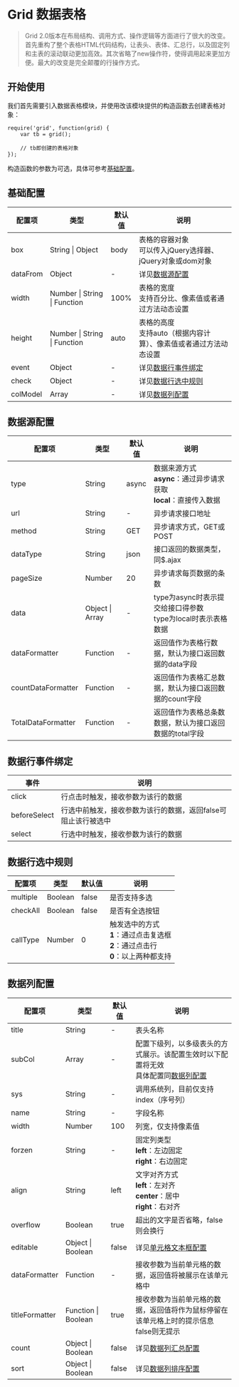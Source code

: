 # Grid 数据表格

> Grid 2.0版本在布局结构、调用方式、操作逻辑等方面进行了很大的改变。首先重构了整个表格HTML代码结构，让表头、表体、汇总行，以及固定列和主表的滚动联动更加高效。其次省略了new操作符，使得调用起来更加方便。最大的改变是完全颠覆的行操作方式。

## 开始使用

我们首先需要引入数据表格模块，并使用改该模块提供的构造函数去创建表格对象：

```
require('grid', function(grid) {
    var tb = grid();

    // tb即创建的表格对象
});
```

构造函数的参数为可选，具体可参考[基础配置](#gridOptions)。

<a id="gridOptions" />

## 基础配置 

配置项 | 类型 | 默认值 | 说明
----- | ---- | ------| ----
box | String \| Object | body | 表格的容器对象<br>可以传入jQuery选择器、jQuery对象或dom对象
dataFrom | Object | - | 详见[数据源配置](#dataFormOptions)
width | Number \| String \| Function | 100% | 表格的宽度<br>支持百分比、像素值或者通过方法动态设置
height | Number \| String \| Function | auto | 表格的高度<br>支持auto（根据内容计算）、像素值或者通过方法动态设置
event | Object | - | 详见[数据行事件绑定](#rowEvent)
check | Object | - | 详见[数据行选中规则](#rowCheck)
colModel | Array | - | 详见[数据列配置](#colModel)

<a id="dataFormOptions" />

## 数据源配置

配置项 | 类型 | 默认值 | 说明
----- | ---- | ------| ----
type | String | async | 数据来源方式<br>**async**：通过异步请求获取<br>**local**：直接传入数据
url | String | - | 异步请求接口地址
method | String | GET | 异步请求方式，GET或POST
dataType | String | json | 接口返回的数据类型，同$.ajax
pageSize | Number | 20 | 异步请求每页数据的条数
data | Object \| Array | - | type为async时表示提交给接口得参数<br>type为local时表示表格数据
dataFormatter | Function | - | 返回值作为表格行数据，默认为接口返回数据的data字段
countDataFormatter | Function | - | 返回值作为表格汇总数据，默认为接口返回数据的count字段
TotalDataFormatter | Function | - | 返回值作为表格总条数数据，默认为接口返回数据的total字段

<a id="rowEvent" />

## 数据行事件绑定

事件 | 说明
--- | -----
click | 行点击时触发，接收参数为该行的数据
beforeSelect | 行选中前触发，接收参数为该行的数据，返回false可阻止该行被选中
select | 行选中时触发，接收参数为该行的数据

<a id="rowCheck" />

## 数据行选中规则

配置项 | 类型 | 默认值 | 说明
----- | ---- | ------| ----
multiple | Boolean | false | 是否支持多选
checkAll | Boolean | false | 是否有全选按钮
callType | Number | 0 | 触发选中的方式<br>**1**：通过点击复选框<br>**2**：通过点击行<br>**0**：以上两种都支持

<a id="colModel" />

## 数据列配置

配置项 | 类型 | 默认值 | 说明
----- | ---- | ------| ----
title | String | - | 表头名称
subCol | Array | - | 配置下级列，以多级表头的方式展示。该配置生效时以下配置将无效<br>具体配置同[数据列配置](#colModel)
sys | String | - | 调用系统列，目前仅支持index（序号列）
name | String | - | 字段名称
width | Number | 100 | 列宽，仅支持像素值
forzen | String | - | 固定列类型<br>**left**：左边固定<br>**right**：右边固定
align | String | left | 文字对齐方式<br>**left**：左对齐<br>**center**：居中<br>**right**：右对齐
overflow | Boolean | true | 超出的文字是否省略，false则会换行
editable | Object \| Boolean | false | 详见[单元格文本框配置](#colInput)
dataFormatter | Function | - | 接收参数为当前单元格的数据，返回值将被展示在该单元格中
titleFormatter | Function \| Boolean | true | 接收参数为当前单元格的数据，返回值将作为鼠标停留在该单元格上时的提示信息<br>false则无提示
count | Object \| Boolean | false | 详见[数据列汇总配置](#colCount)
sort | Object \| Boolean | false | 详见[数据列排序配置](#colSort)